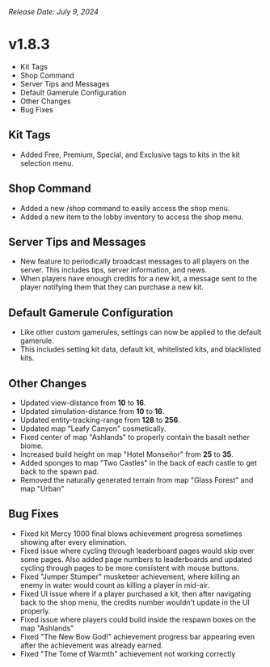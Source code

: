 _Release Date: July 9, 2024_

# v1.8.3

- Kit Tags
- Shop Command
- Server Tips and Messages
- Default Gamerule Configuration
- Other Changes
- Bug Fixes

## Kit Tags

- Added Free, Premium, Special, and Exclusive tags to kits in the kit selection menu.

## Shop Command

- Added a new /shop command to easily access the shop menu.
- Added a new item to the lobby inventory to access the shop menu.

## Server Tips and Messages

- New feature to periodically broadcast messages to all players on the server. This includes tips, server information, and news.
- When players have enough credits for a new kit, a message sent to the player notifying them that they can purchase a new kit.

## Default Gamerule Configuration

- Like other custom gamerules, settings can now be applied to the default gamerule.
- This includes setting kit data, default kit, whitelisted kits, and blacklisted kits.

## Other Changes

- Updated view-distance from **10** to **16**.
- Updated simulation-distance from **10** to **16**.
- Updated entity-tracking-range from **128** to **256**.
- Updated map "Leafy Canyon" cosmetically.
- Fixed center of map "Ashlands" to properly contain the basalt nether biome.
- Increased build height on map "Hotel Monseñor" from **25** to **35**.
- Added sponges to map "Two Castles" in the back of each castle to get back to the spawn pad.
- Removed the naturally generated terrain from map "Glass Forest" and map "Urban"

## Bug Fixes

- Fixed kit Mercy 1000 final blows achievement progress sometimes showing after every elimination.
- Fixed issue where cycling through leaderboard pages would skip over some pages. Also added page numbers to leaderboards and updated cycling through pages to be more consistent with mouse buttons.
- Fixed "Jumper Stumper" musketeer achievement, where killing an enemy in water would count as killing a player in mid-air.
- Fixed UI issue where if a player purchased a kit, then after navigating back to the shop menu, the credits number wouldn't update in the UI properly.
- Fixed issue where players could build inside the respawn boxes on the map "Ashlands"
- Fixed "The New Bow God!" achievement progress bar appearing even after the achievement was already earned.
- Fixed "The Tome of Warmth" achievement not working correctly

